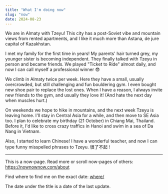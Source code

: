 ```yaml
---
title: "What I'm doing now"
slug: "now"
date: 2024-08-23
---
```


We are in Almaty with Tzeyu! This city has a post-Soviet vibe and mountain
views from rented apartments, and I like it much more than Astana, de jure capital
of Kazakhstan.

I met my family for the first time in years! My parents' hair turned grey, my
younger sister is becoming independent. They finally talked with Tzeyu in person and
became friends. We played "Ticket to Ride" almost daily, and now I can call
myself a professional winner 😎

We climb in Almaty twice per week. Here they have a small, usually overcrowded,
but still challenging and fun bouldering gym. I even bought new shoe pair to
replace the lost ones. When I have a reason, I always invite new friends to the gym, and
usually they love it! (And hate the next day when muscles hurt.)

On weekends we hope to hike in mountains, and the next week Tzeyu is leaving
home. I'll stay in Central Asia for a while, and then move to SE Asia too. I
plan to celebrate my birthday (21 October) in Chiang Mai, Thailand. Before it,
I'd like to cross crazy traffics in Hanoi and swim in a sea of Da Nang in
Vietnam.

Also, I started to learn Chinese! I have a wonderful teacher, and now I can type funny
misspelled phrases to Tzeyu. 很了不起！

---

This is a now-page. Read more or scroll now-pages of others: https://nownownow.com/about

Find where to find me on the exact date: [where/](/where/)

The date under the title is a date of the last update.
